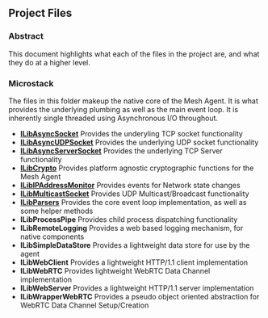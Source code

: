 ## Project Files

### Abstract
This document highlights what each of the files in the project are, and what they do at a higher level.

### Microstack
The files in this folder makeup the native core of the Mesh Agent. It is what provides the underlying plumbing as well
as the main event loop. It is inherently single threaded using Asynchronous I/O throughout.

- **[ILibAsyncSocket](files/ILibAsyncSocket.md)**
Provides the underyling TCP socket functionality
- **[ILibAsyncUDPSocket](files/ILibAsyncUDPSocket.md)**
Provides the underlying UDP socket functionality
- **[ILibAsyncServerSocket](files/ILibAsyncServerSocket.md)**
Provides the underlying TCP Server functionality
- **[ILibCrypto](files/ILibCrypto.md)**
Provides platform agnostic cryptographic functions for the Mesh Agent
- **[ILibIPAddressMonitor](files/ILibIPAddressMonitor.md)**
Provides events for Network state changes
- **[ILibMulticastSocket](files/ILibMulticastSocket.md)**
Provides UDP Multicast/Broadcast functionality
- **[ILibParsers](files/ILibParsers.md)**
Provides the core event loop implementation, as well as some helper methods
- **ILibProcessPipe**
Provides child process dispatching functionality
- **ILibRemoteLogging**
Provides a web based logging mechanism, for native components
- **ILibSimpleDataStore**
Provides a lightweight data store for use by the agent
- **ILibWebClient**
Provides a lightweight HTTP/1.1 client implementation
- **ILibWebRTC**
Provides lightweight WebRTC Data Channel implementation
- **ILibWebServer**
Provides a lightweight HTTP/1.1 server implementation
- **ILibWrapperWebRTC**
Provides a pseudo object oriented abstraction for WebRTC Data Channel Setup/Creation
